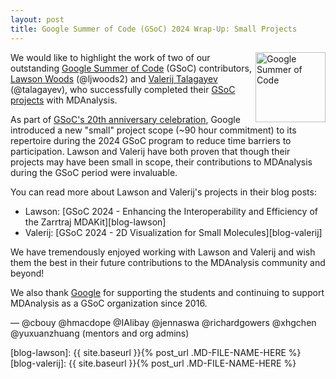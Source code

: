 ```yaml
---
layout: post
title: Google Summer of Code (GSoC) 2024 Wrap-Up: Small Projects
---
```

<p>
<img
src="https://developers.google.com/open-source/gsoc/images/gsoc2016-sun-373x373.png"
title="Google Summer of Code" alt="Google Summer of Code"
style="float: right; height: 8em; " />
</p>

We would like to highlight the work of two of our outstanding [Google Summer of Code](https://summerofcode.withgoogle.com/) (GSoC) contributors, [Lawson Woods](https://summerofcode.withgoogle.com/programs/2024/projects/BYYAE9MR) (@ljwoods2) and [Valerij Talagayev](https://summerofcode.withgoogle.com/programs/2024/projects/sfy3kuqc) (@talagayev), who successfully completed their [GSoC projects](https://summerofcode.withgoogle.com/programs/2024/organizations/mdanalysis) with MDAnalysis.

As part of [GSoC's 20th anniversary celebration](https://opensource.googleblog.com/2023/11/google-summer-of-code-2024-celebrating-20th-year.html), Google introduced a new "small" project scope (~90 hour commitment) to its repertoire during the 2024 GSoC program to reduce time barriers to participation. Lawson and Valerij have both proven that though their projects may have been small in scope, their contributions to MDAnalysis during the GSoC period were invaluable.

You can read more about Lawson and Valerij's projects in their blog posts:

* Lawson: [GSoC 2024 - Enhancing the Interoperability and Efficiency of the Zarrtraj MDAKit][blog-lawson]
* Valerij: [GSoC 2024 - 2D Visualization for Small Molecules][blog-valerij]

We have tremendously enjoyed working with Lawson and Valerij and wish them the best in their future contributions to the MDAnalysis community and beyond!

We also thank [Google](https://opensource.google/) for supporting the students and continuing to support MDAnalysis as a GSoC organization since 2016.

— @cbouy @hmacdope @IAlibay @jennaswa @richardgowers @xhgchen @yuxuanzhuang (mentors and org admins)

[blog-lawson]: {{ site.baseurl }}{% post_url .MD-FILE-NAME-HERE %}
[blog-valerij]: {{ site.baseurl }}{% post_url .MD-FILE-NAME-HERE %}